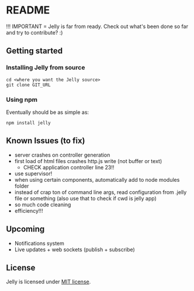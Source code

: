 README
======

!!! IMPORTANT = Jelly is far from ready. Check out what's been done so far and try to contribute? :)

Getting started
---------------

### Installing Jelly from source

    cd <where you want the Jelly source>
    git clone GIT_URL

### Using npm

Eventually should be as simple as:

    npm install jelly

Known Issues (to fix)
---------------------

* server crashes on controller generation
* first load of html files crashes http.js write (not buffer or text)
  * CHECK application controller line 23!!
* use supervisor!
* when using certain components, automatically add to node modules folder
* instead of crap ton of command line args, read configuration from
  .jelly file or something (also use that to check if cwd is jelly app)
* so much code cleaning
* efficiency!!!

Upcoming
--------

* Notifications system
* Live updates + web sockets (publish + subscribe)

License
-------

Jelly is licensed under [MIT license](./LICENSE.md).
